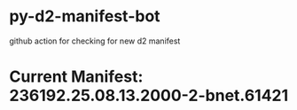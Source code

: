 # py-d2-manifest-bot
github action for checking for new d2 manifest

# Current Manifest: 236192.25.08.13.2000-2-bnet.61421